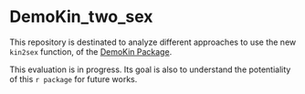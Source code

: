 
# DemoKin_two_sex

<!-- badges: start -->
<!-- badges: end -->

This repository is destinated to analyze different approaches to use the new `kin2sex` function, of the [DemoKin Package](https://github.com/IvanWilli/DemoKin).

This evaluation is in progress. Its goal is also to understand the potentiality of this `r package` for future works.

